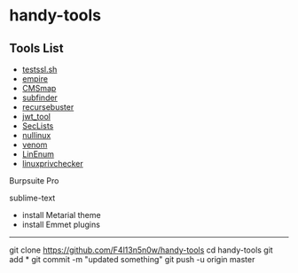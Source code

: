 # handy-tools

## Tools List

- [testssl.sh][0]
- [empire][1]
- [CMSmap][2]
- [subfinder][3]
- [recursebuster][4]
- [jwt_tool][5]
- [SecLists][6]
- [nullinux][7]
- [venom][8]
- [LinEnum][9]
- [linuxprivchecker][10]



Burpsuite Pro

sublime-text
- install Metarial theme
- install Emmet plugins

[0]: https://testssl.sh/
[1]: https://github.com/EmpireProject/Empire
[2]: https://github.com/Dionach/CMSmap
[3]: https://github.com/subfinder/subfinder#direct-installation
[4]: https://github.com/C-Sto/recursebuster
[5]: https://github.com/ticarpi/jwt_tool
[6]: https://github.com/danielmiessler/SecLists
[7]: https://github.com/m8r0wn/nullinux
[8]: https://github.com/r00t-3xp10it/venom
[9]: https://github.com/rebootuser/LinEnum
[10]: https://github.com/sleventyeleven/linuxprivchecker

---
git clone https://github.com/F4l13n5n0w/handy-tools
cd handy-tools
<after any changing>
git add *
git commit -m "updated something"
git push -u origin master
